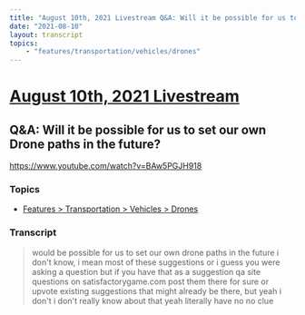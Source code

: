 ```yaml
---
title: "August 10th, 2021 Livestream Q&A: Will it be possible for us to set our own Drone paths in the future?"
date: "2021-08-10"
layout: transcript
topics:
    - "features/transportation/vehicles/drones"
---
```

# [August 10th, 2021 Livestream](../2021-08-10.md)
## Q&A: Will it be possible for us to set our own Drone paths in the future?
https://www.youtube.com/watch?v=BAw5PGJH918

### Topics
* [Features > Transportation > Vehicles > Drones](../topics/features/transportation/vehicles/drones.md)

### Transcript

> would be possible for us to set our own drone paths in the future i don't know, i mean most of these suggestions or i guess you were asking a question but if you have that as a suggestion qa site questions on satisfactorygame.com post them there for sure or upvote existing suggestions that might already be there, but yeah i don't i don't really know about that yeah literally have no no clue
